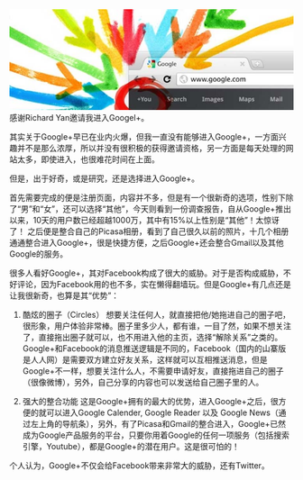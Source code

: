 <img src="/blog/images/google+.jpg"/>
感谢Richard Yan邀请我进入Googel+。


其实关于Google+早已在业内火爆，但我一直没有能够进入Google+，一方面兴趣并不是那么浓厚，所以并没有很积极的获得邀请资格，另一方面是每天处理的网站太多，即使进入，也很难花时间在上面。


但是，出于好奇，或是研究，还是选择进入Google+。


首先需要完成的便是注册页面，内容并不多，但是有一个很新奇的选项，性别下除了“男”和“女”，还可以选择“其他”，今天则看到一份调查报告，自从Google+推出以来，10天的用户数已经超越1000万，其中有15%以上性别是“其他”！太惊讶了！
之后便是整合自己的Picasa相册，看到了自己很久以前的照片，十几个相册通通整合进入Google+，很是快捷方便，之后Google+还会整合Gmail以及其他Google的服务。


很多人看好Google+，其对Facebook构成了很大的威胁。对于是否构成威胁，不好评论，因为Facebook用的也不多，实在懒得翻墙玩。但是Google+有几点还是让我很新奇，也算是其“优势”：


1. 酷炫的圈子（Circles）
想要关注任何人，就直接把他/她拖进自己的圈子吧，很形象，用户体验非常棒。圈子里多少人，都有谁，一目了然，如果不想关注了，直接拖出圈子就可以，也不用进入他的主页，选择“解除关系”之类的。Google+和Facebook的消息推送逻辑是不同的，Facebook（国内的山寨版是人人网）是需要双方建立好友关系，这样就可以互相推送消息，但是Google+不一样，想要关注什么人，不需要申请好友，直接拖进自己的圈子（很像微博），另外，自己分享的内容也可以发送给自己圈子里的人。


2. 强大的整合功能
这是Google+拥有的最大的优势，进入Google+之后，很方便的就可以进入Google Calender, Google Reader 以及 Google News（通过左上角的导航条），另外，有了Picasa和Gmail的整合进入，Google+已然成为Google产品服务的平台，只要你用着Google的任何一项服务（包括搜索引擎，Youtube），都是Google+的潜在用户。这是很可怕的！


个人认为，Google+不仅会给Facebook带来非常大的威胁，还有Twitter。